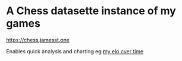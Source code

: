 # A Chess datasette instance of my games

https://chess.jamesst.one

Enables quick analysis and charting eg [my elo over time](https://chess.jamesst.one/chess?sql=select%0D%0A++id%2C%0D%0A++event%2C%0D%0A++site%2C%0D%0A++date%2C%0D%0A++round%2C%0D%0A++white%2C%0D%0A++black%2C%0D%0A++result%2C%0D%0A++eco%2C%0D%0A++white_elo%2C%0D%0A++black_elo%2C%0D%0A++variant%2C%0D%0A++time_control%2C%0D%0A++termination%2C%0D%0A++moves%2C%0D%0A++case%0D%0A++++when+black+%3D+%27jamesmstone%27+then+black_elo%0D%0A++++else+white_elo%0D%0A++end+as+james_elo%0D%0Afrom%0D%0A++games%0D%0Aorder+by%0D%0A++date%0D%0Alimit%0D%0A++101#g.mark=line&g.x_column=date&g.x_type=temporal&g.y_column=james_elo&g.y_type=quantitative)

